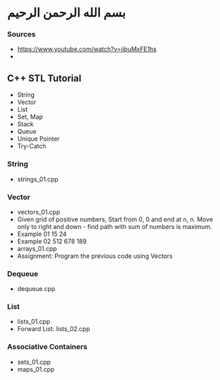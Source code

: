 # بسم الله الرحمن الرحيم

### Sources
- https://www.youtube.com/watch?v=iibuMxFE1hs
- 

## C++ STL Tutorial
- String
- Vector
- List
- Set, Map
- Stack
- Queue
- Unique Pointer
- Try-Catch

### String
- strings_01.cpp

### Vector
- vectors_01.cpp
- Given grid of positive numbers, Start from 0, 0 and end at n, n. Move only to right and down - find path with sum of numbers is maximum.
- Example 01
15
24
- Example 02
512
678
189
- arrays_01.cpp
- Assignment: Program the previous code using Vectors

### Dequeue
- dequeue.cpp

### List
- lists_01.cpp
- Forward List: lists_02.cpp

### Associative Containers
- sets_01.cpp
- maps_01.cpp

